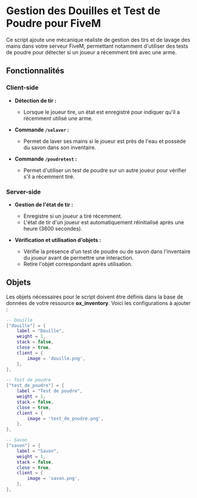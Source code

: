 # Gestion des Douilles et Test de Poudre pour FiveM

Ce script ajoute une mécanique réaliste de gestion des tirs et de lavage des mains dans votre serveur FiveM, permettant notamment d'utiliser des tests de poudre pour détecter si un joueur a récemment tiré avec une arme.

## Fonctionnalités

### Client-side

- **Détection de tir :**
  - Lorsque le joueur tire, un état est enregistré pour indiquer qu'il a récemment utilisé une arme.
  
- **Commande `/selaver` :**
  - Permet de laver ses mains si le joueur est près de l'eau et possède du savon dans son inventaire.

- **Commande `/poudretest` :**
  - Permet d'utiliser un test de poudre sur un autre joueur pour vérifier s'il a récemment tiré.
  
### Server-side

- **Gestion de l'état de tir :**
  - Enregistre si un joueur a tiré récemment.
  - L'état de tir d'un joueur est automatiquement réinitialisé après une heure (3600 secondes).

- **Vérification et utilisation d'objets :**
  - Vérifie la présence d'un test de poudre ou de savon dans l'inventaire du joueur avant de permettre une interaction.
  - Retire l'objet correspondant après utilisation.

## Objets

Les objets nécessaires pour le script doivent être définis dans la base de données de votre ressource **ox_inventory**. Voici les configurations à ajouter :

```lua
-- Douille
["douille"] = {
    label = "Douille",
    weight = 1,
    stack = false,
    close = true,
    client = {
        image = 'douille.png',
    },
},

-- Test de poudre
["test_de_poudre"] = {
    label = "Test de poudre",
    weight = 1,
    stack = false,
    close = true,
    client = {
        image = 'test_de_poudre.png',
    },
},

-- Savon
["savon"] = {
    label = "Savon",
    weight = 1,
    stack = false,
    close = true,
    client = {
        image = 'savon.png',
    },
},
